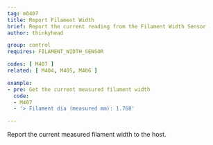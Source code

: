 ```yaml
---
tag: m0407
title: Report Filament Width
brief: Report the current reading from the Filament Width Sensor
author: thinkyhead

group: control
requires: FILAMENT_WIDTH_SENSOR

codes: [ M407 ]
related: [ M404, M405, M406 ]

example:
- pre: Get the current measured filament width
  code:
  - M407
  - '> Filament dia (measured mm): 1.768'

---
```


Report the current measured filament width to the host.
